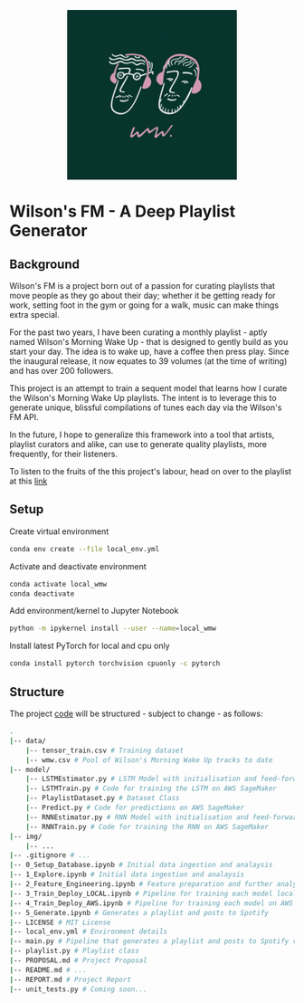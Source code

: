 <p align="center"><img align="center" src="img/wilsons_fm.jpg" data-canonical-src="img/wilsons_fm.jpg" width="300" height="300" /></p>



# Wilson's FM - A Deep Playlist Generator

## Background

Wilson's FM is a project born out of a passion for curating playlists that move people as they go about their day; whether it be getting ready for work, setting foot in the gym or going for a walk, music can make things extra special.  

For the past two years, I have been curating a monthly playlist - aptly named Wilson's Morning Wake Up - that is designed to gently build as you start your day. The idea is to wake up, have a coffee then press play. Since the inaugural release, it now equates to 39 volumes (at the time of writing) and has over 200 followers.

This project is an attempt to train a sequent model that learns how I curate the Wilson's Morning Wake Up playlists. The intent is to leverage this to generate unique, blissful compilations of tunes each day via the Wilson's FM API.

In the future, I hope to generalize this framework into a tool that artists, playlist curators and alike, can use to generate quality playlists, more frequently, for their listeners.

To listen to the fruits of the this project's labour, head on over to the playlist at this [link](https://open.spotify.com/playlist/7x1MY3AW3YCaHoicpiacGv?si=z5uRN003SN2fd1C7lyXBqw)

## Setup

Create virtual environment

```bash
conda env create --file local_env.yml
```

Activate and deactivate environment

```bash
conda activate local_wmw
conda deactivate
```

Add environment/kernel to Jupyter Notebook

```bash
python -m ipykernel install --user --name=local_wmw
```

Install latest PyTorch for local and cpu only

```bash
conda install pytorch torchvision cpuonly -c pytorch
```

## Structure

The project [code](https://github.com/alistairwgillespie/wmw_deep_playlist_generator) will be structured - subject to change - as follows:

```bash
.
|-- data/
    |-- tensor_train.csv # Training dataset
    |-- wmw.csv # Pool of Wilson's Morning Wake Up tracks to date
|-- model/
    |-- LSTMEstimator.py # LSTM Model with initialisation and feed-forward
    |-- LSTMTrain.py # Code for training the LSTM on AWS SageMaker
    |-- PlaylistDataset.py # Dataset Class
    |-- Predict.py # Code for predictions on AWS SageMaker
    |-- RNNEstimator.py # RNN Model with initialisation and feed-forward
    |-- RNNTrain.py # Code for training the RNN on AWS SageMaker
|-- img/
    |-- ...
|-- .gitignore # ...
|-- 0_Setup_Database.ipynb # Initial data ingestion and analaysis
|-- 1_Explore.ipynb # Initial data ingestion and analaysis
|-- 2_Feature_Engineering.ipynb # Feature preparation and further analysis
|-- 3_Train_Deploy_LOCAL.ipynb # Pipeline for training each model locally
|-- 4_Train_Deploy_AWS.ipynb # Pipeline for training each model on AWS SageMaker
|-- 5_Generate.ipynb # Generates a playlist and posts to Spotify
|-- LICENSE # MIT License
|-- local_env.yml # Environment details
|-- main.py # Pipeline that generates a playlist and posts to Spotify via CLI
|-- playlist.py # Playlist class
|-- PROPOSAL.md # Project Proposal
|-- README.md # ...
|-- REPORT.md # Project Report
|-- unit_tests.py # Coming soon...

```

#### 